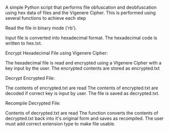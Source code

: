 
A simple Python script that performs file obfuscation and deobfuscation using hex data of files and the Vigenere Cipher. 
This is performed using several functions to achieve each step

Read the file in binary mode ('rb').

Input file is converted into hexadecimal format.
The hexadecimal code is written to hex.txt.

Encrypt Hexadecimal File using Vigenere Cipher:

The hexadecimal file is read and encrypted using a VIgenere Cipher with a key input by the user.
The encrypted contents are stored as encrypted.txt

Decrypt Encrypted File:

The contents of encrypted.txt are read 
The contents of encrypted.txt are decoded if correct key is input by user.
The file is saved as decrypted.txt.

Recompile Decrypted File:

Contents of decrypted.txt are read
The function converts the contents of decrypted.txt back into it's original form and saves as recompiled.
The user must add correct extension type to make file usable.
